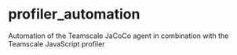 # profiler_automation
Automation of the Teamscale JaCoCo agent in combination with the Teamscale JavaScript profiler
